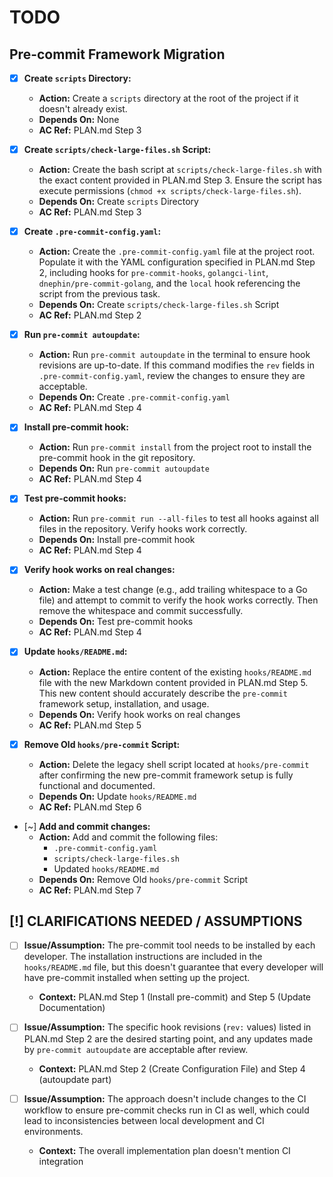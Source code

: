 # TODO

## Pre-commit Framework Migration

- [x] **Create `scripts` Directory:**
  - **Action:** Create a `scripts` directory at the root of the project if it doesn't already exist.
  - **Depends On:** None
  - **AC Ref:** PLAN.md Step 3

- [x] **Create `scripts/check-large-files.sh` Script:**
  - **Action:** Create the bash script at `scripts/check-large-files.sh` with the exact content provided in PLAN.md Step 3. Ensure the script has execute permissions (`chmod +x scripts/check-large-files.sh`).
  - **Depends On:** Create `scripts` Directory
  - **AC Ref:** PLAN.md Step 3

- [x] **Create `.pre-commit-config.yaml`:**
  - **Action:** Create the `.pre-commit-config.yaml` file at the project root. Populate it with the YAML configuration specified in PLAN.md Step 2, including hooks for `pre-commit-hooks`, `golangci-lint`, `dnephin/pre-commit-golang`, and the `local` hook referencing the script from the previous task.
  - **Depends On:** Create `scripts/check-large-files.sh` Script
  - **AC Ref:** PLAN.md Step 2

- [x] **Run `pre-commit autoupdate`:**
  - **Action:** Run `pre-commit autoupdate` in the terminal to ensure hook revisions are up-to-date. If this command modifies the `rev` fields in `.pre-commit-config.yaml`, review the changes to ensure they are acceptable.
  - **Depends On:** Create `.pre-commit-config.yaml`
  - **AC Ref:** PLAN.md Step 4

- [x] **Install pre-commit hook:**
  - **Action:** Run `pre-commit install` from the project root to install the pre-commit hook in the git repository.
  - **Depends On:** Run `pre-commit autoupdate`
  - **AC Ref:** PLAN.md Step 4

- [x] **Test pre-commit hooks:**
  - **Action:** Run `pre-commit run --all-files` to test all hooks against all files in the repository. Verify hooks work correctly.
  - **Depends On:** Install pre-commit hook
  - **AC Ref:** PLAN.md Step 4

- [x] **Verify hook works on real changes:**
  - **Action:** Make a test change (e.g., add trailing whitespace to a Go file) and attempt to commit to verify the hook works correctly. Then remove the whitespace and commit successfully.
  - **Depends On:** Test pre-commit hooks
  - **AC Ref:** PLAN.md Step 4

- [x] **Update `hooks/README.md`:**
  - **Action:** Replace the entire content of the existing `hooks/README.md` file with the new Markdown content provided in PLAN.md Step 5. This new content should accurately describe the `pre-commit` framework setup, installation, and usage.
  - **Depends On:** Verify hook works on real changes
  - **AC Ref:** PLAN.md Step 5

- [x] **Remove Old `hooks/pre-commit` Script:**
  - **Action:** Delete the legacy shell script located at `hooks/pre-commit` after confirming the new pre-commit framework setup is fully functional and documented.
  - **Depends On:** Update `hooks/README.md`
  - **AC Ref:** PLAN.md Step 6

- [~] **Add and commit changes:**
  - **Action:** Add and commit the following files:
    - `.pre-commit-config.yaml`
    - `scripts/check-large-files.sh`
    - Updated `hooks/README.md`
  - **Depends On:** Remove Old `hooks/pre-commit` Script
  - **AC Ref:** PLAN.md Step 7

## [!] CLARIFICATIONS NEEDED / ASSUMPTIONS

- [ ] **Issue/Assumption:** The pre-commit tool needs to be installed by each developer. The installation instructions are included in the `hooks/README.md` file, but this doesn't guarantee that every developer will have pre-commit installed when setting up the project.
  - **Context:** PLAN.md Step 1 (Install pre-commit) and Step 5 (Update Documentation)

- [ ] **Issue/Assumption:** The specific hook revisions (`rev:` values) listed in PLAN.md Step 2 are the desired starting point, and any updates made by `pre-commit autoupdate` are acceptable after review.
  - **Context:** PLAN.md Step 2 (Create Configuration File) and Step 4 (autoupdate part)

- [ ] **Issue/Assumption:** The approach doesn't include changes to the CI workflow to ensure pre-commit checks run in CI as well, which could lead to inconsistencies between local development and CI environments.
  - **Context:** The overall implementation plan doesn't mention CI integration
